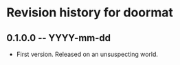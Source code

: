 # Revision history for doormat

## 0.1.0.0 -- YYYY-mm-dd

* First version. Released on an unsuspecting world.
